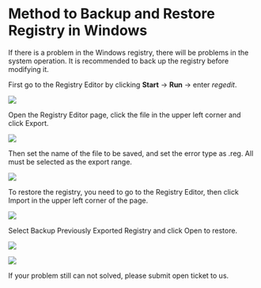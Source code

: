 # Method to Backup and Restore Registry  in Windows
If there is a problem in the Windows registry, there will be problems in the system operation. It is recommended to back up the registry before modifying it.

First go to the Registry Editor by clicking **Start** -> **Run** -> enter *regedit*.

![](https://github.com/jdcloudcom/cn/blob/edit/image/Elastic-Compute/Virtual-Machine/Windows/Windows%E6%B3%A8%E5%86%8C%E8%A1%A8%E5%A4%87%E4%BB%BD%E5%92%8C%E8%BF%98%E5%8E%9F%E7%9A%84%E6%96%B9%E6%B3%9501.png)

Open the Registry Editor page, click the file in the upper left corner and click Export.

![](https://github.com/jdcloudcom/cn/blob/edit/image/Elastic-Compute/Virtual-Machine/Windows/Windows%E6%B3%A8%E5%86%8C%E8%A1%A8%E5%A4%87%E4%BB%BD%E5%92%8C%E8%BF%98%E5%8E%9F%E7%9A%84%E6%96%B9%E6%B3%9502.png)

Then set the name of the file to be saved, and set the error type as .reg. All must be selected as the export range.

![](https://github.com/jdcloudcom/cn/blob/edit/image/Elastic-Compute/Virtual-Machine/Windows/Windows%E6%B3%A8%E5%86%8C%E8%A1%A8%E5%A4%87%E4%BB%BD%E5%92%8C%E8%BF%98%E5%8E%9F%E7%9A%84%E6%96%B9%E6%B3%9503.png)

To restore the registry, you need to go to the Registry Editor, then click Import in the upper left corner of the page.

![](https://github.com/jdcloudcom/cn/blob/edit/image/Elastic-Compute/Virtual-Machine/Windows/Windows%E6%B3%A8%E5%86%8C%E8%A1%A8%E5%A4%87%E4%BB%BD%E5%92%8C%E8%BF%98%E5%8E%9F%E7%9A%84%E6%96%B9%E6%B3%9504.png)

Select Backup Previously Exported Registry and click Open to restore.

![](https://github.com/jdcloudcom/cn/blob/edit/image/Elastic-Compute/Virtual-Machine/Windows/Windows%E6%B3%A8%E5%86%8C%E8%A1%A8%E5%A4%87%E4%BB%BD%E5%92%8C%E8%BF%98%E5%8E%9F%E7%9A%84%E6%96%B9%E6%B3%9505.png)

![](https://github.com/jdcloudcom/cn/blob/edit/image/Elastic-Compute/Virtual-Machine/Windows/Windows%E6%B3%A8%E5%86%8C%E8%A1%A8%E5%A4%87%E4%BB%BD%E5%92%8C%E8%BF%98%E5%8E%9F%E7%9A%84%E6%96%B9%E6%B3%9506.png)

If your problem still can not solved, please submit open ticket to us.
